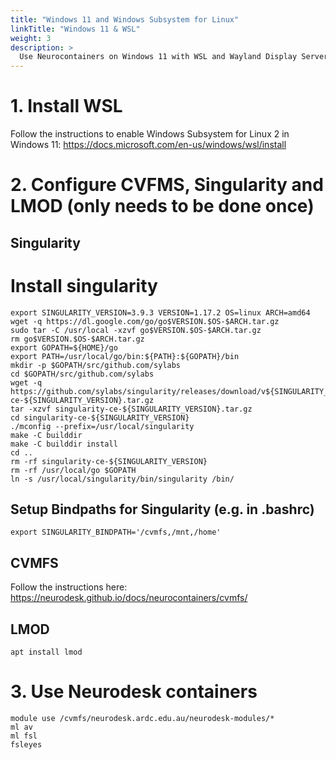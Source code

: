 ```yaml
---
title: "Windows 11 and Windows Subsystem for Linux"
linkTitle: "Windows 11 & WSL"
weight: 3
description: >
  Use Neurocontainers on Windows 11 with WSL and Wayland Display Server
---
```


# 1. Install WSL
Follow the instructions to enable Windows Subsystem for Linux 2 in Windows 11: https://docs.microsoft.com/en-us/windows/wsl/install

# 2. Configure CVFMS, Singularity and LMOD (only needs to be done once)

## Singularity
# Install singularity
<pre class="language-batch command-line" data-prompt=">">
<code>export SINGULARITY_VERSION=3.9.3 VERSION=1.17.2 OS=linux ARCH=amd64
wget -q https://dl.google.com/go/go$VERSION.$OS-$ARCH.tar.gz 
sudo tar -C /usr/local -xzvf go$VERSION.$OS-$ARCH.tar.gz 
rm go$VERSION.$OS-$ARCH.tar.gz 
export GOPATH=${HOME}/go 
export PATH=/usr/local/go/bin:${PATH}:${GOPATH}/bin 
mkdir -p $GOPATH/src/github.com/sylabs 
cd $GOPATH/src/github.com/sylabs 
wget -q https://github.com/sylabs/singularity/releases/download/v${SINGULARITY_VERSION}/singularity-ce-${SINGULARITY_VERSION}.tar.gz 
tar -xzvf singularity-ce-${SINGULARITY_VERSION}.tar.gz 
cd singularity-ce-${SINGULARITY_VERSION} 
./mconfig --prefix=/usr/local/singularity 
make -C builddir 
make -C builddir install 
cd .. 
rm -rf singularity-ce-${SINGULARITY_VERSION} 
rm -rf /usr/local/go $GOPATH 
ln -s /usr/local/singularity/bin/singularity /bin/ </code>
</pre>

## Setup Bindpaths for Singularity (e.g. in .bashrc)
<pre class="language-batch command-line" data-prompt=">">
<code>export SINGULARITY_BINDPATH='/cvmfs,/mnt,/home'</code>
</pre>

## CVMFS
Follow the instructions here: https://neurodesk.github.io/docs/neurocontainers/cvmfs/

## LMOD
<pre class="language-batch command-line" data-prompt=">">
<code>apt install lmod</code>
</pre>



# 3. Use Neurodesk containers
<pre class="language-batch command-line" data-prompt=">">
<code>module use /cvmfs/neurodesk.ardc.edu.au/neurodesk-modules/*
ml av
ml fsl
fsleyes</code>
</pre>
